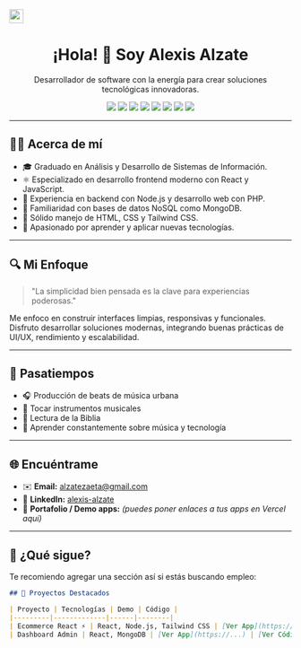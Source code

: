 <img src="https://github.githubassets.com/images/modules/logos_page/GitHub-Mark.png" width="25" />

<h1 align="center">¡Hola! 👋 Soy Alexis Alzate</h1>
<p align="center">Desarrollador de software con la energía para crear soluciones tecnológicas innovadoras.</p>

<p align="center">
  <img src="https://img.shields.io/badge/Lenguaje-PHP-777BB4.svg?style=flat&logo=php&logoColor=white" />
  <img src="https://img.shields.io/badge/Backend-Node.js-339933.svg?style=flat&logo=nodedotjs&logoColor=white" />
  <img src="https://img.shields.io/badge/Frontend-JavaScript-F7DF1E.svg?style=flat&logo=javascript&logoColor=black" />
  <img src="https://img.shields.io/badge/Framework-React-61DAFB.svg?style=flat&logo=react&logoColor=black" />
  <img src="https://img.shields.io/badge/Base%20de%20Datos-MongoDB-47A248.svg?style=flat&logo=mongodb&logoColor=white" />
  <img src="https://img.shields.io/badge/Estilos-Tailwind%20CSS-38B2AC.svg?style=flat&logo=tailwindcss&logoColor=white" />
  <img src="https://img.shields.io/badge/Estilos-CSS-1572B6.svg?style=flat&logo=css3&logoColor=white" />
  <img src="https://img.shields.io/badge/Librería-Bootstrap-7952B3.svg?style=flat&logo=bootstrap&logoColor=white" />
</p>

---

## 🧑‍💻 Acerca de mí

- 🎓 Graduado en Análisis y Desarrollo de Sistemas de Información.
- ⚛️ Especializado en desarrollo frontend moderno con React y JavaScript.
- 🧩 Experiencia en backend con Node.js y desarrollo web con PHP.
- 💾 Familiaridad con bases de datos NoSQL como MongoDB.
- 🎨 Sólido manejo de HTML, CSS y Tailwind CSS.
- 🚀 Apasionado por aprender y aplicar nuevas tecnologías.

---

## 🔍 Mi Enfoque

> "La simplicidad bien pensada es la clave para experiencias poderosas."

Me enfoco en construir interfaces limpias, responsivas y funcionales. Disfruto desarrollar soluciones modernas, integrando buenas prácticas de UI/UX, rendimiento y escalabilidad.

---

## 🎵 Pasatiempos

- 🎧 Producción de beats de música urbana
- 🎹 Tocar instrumentos musicales
- 📖 Lectura de la Biblia
- 🧠 Aprender constantemente sobre música y tecnología

---

## 🌐 Encuéntrame

- ✉️ **Email:** alzatezaeta@gmail.com  
- 💼 **LinkedIn:** [alexis-alzate](https://www.linkedin.com/in/alexis-alzate)
- 🔗 **Portafolio / Demo apps:** *(puedes poner enlaces a tus apps en Vercel aquí)*

---

## 📌 ¿Qué sigue?

Te recomiendo agregar una sección así si estás buscando empleo:

```md
## 🚀 Proyectos Destacados

| Proyecto | Tecnologías | Demo | Código |
|---------|-------------|------|--------|
| Ecommerce React ⚡ | React, Node.js, Tailwind CSS | [Ver App](https://...) | [Ver Código](https://github.com/...) |
| Dashboard Admin | React, MongoDB | [Ver App](https://...) | [Ver Código](https://github.com/...) |